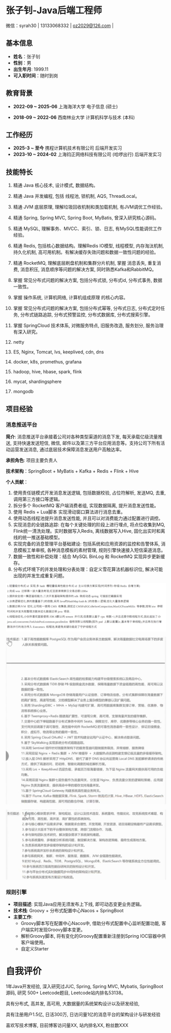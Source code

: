 # 张子钊-Java后端工程师

微信：syrah30 |
<span class="icon-phone"></span> 13133068332 |
<span class="icon-mail"></span> oz2029@126.com |
<!-- <span class="icon-github"></span> [shfshanyue](https://github.com/shfshanyue) |
<span class="icon-home"></span> <https://shanyue.tech> -->

## 基本信息

- **姓名**：张子钊
- **性别**：男
- **出生年月**: 1999.11
- **可入职时间**：随时到岗


## 教育背景

- **2022-09 ~ 2025-06**  上海海洋大学  电子信息 (硕士)

- **2018-09 ~ 2022-06**  西南林业大学 计算机科学与技术 (本科)

## 工作经历

- **2025-3 ~ 至今**   携程计算机技术有限公司                                         后端开发实习
- **2023-10 ~ 2024-02**  上海钧正网络科技有限公司 (哈啰出行) 后端开发实习

## 技能特长

1. 精通 Java 核心技术, 设计模式, 数据结构。
2. 精通 Java 并发编程, 包括 线程池, 锁机制, AQS, ThreadLocal。
3. 精通 JVM 底层原理, 理解垃圾回收机制和类加载机制, 有JVM调优工作经验。
4. 精通 Spring, Spring MVC, Spring Boot, MyBatis, 曾深入研究核心源码。
5. 精通 MySQL, 理解事务、MVCC、索引、锁、日志, 有MySQL性能调优⼯作经验。
6. 精通 Redis, 包括核心数据结构。理解Redis IO模型, 线程模型, 内存淘汰机制, 持久化机制, 高可用机制。有解决缓存失效问题和数据一致性问题的经验。 
7. 精通 RocketMQ, 理解底层刷盘机制和集群分⽚机制, 掌握 消息丢失, 重复消费, 消息积压, 消息顺序等问题的解决⽅案, 同时熟悉Kafka和RabbitMQ。
9. 掌握 常见分布式问题的解决方案, 包括分布式锁, 分布式id, 分布式事务, 数据一致性。
8. 掌握 操作系统, 计算机网络, 计算机组成原理 的核心内容。



1. 掌握 常见分布式问题的解决方案, 包括分布式幂等, 分布式日志, 分布式定时任务, 分布式链路追踪, 分布式预警监控, 分布式数据库, 分布式搜索引擎。
2. 掌握 SpringCloud 技术体系, 对微服务特点, 旧服务改造, 服务划分, 服务治理有深入研究。
3. netty
4. ES, Nginx, Tomcat, lvs, keeplived, cdn, dns
5. docker, k8s, promethus, grafana
6. hadoop, hive, hbase, spark, flink
7. mycat, shardingsphere
8. mongodb





## 项目经验

### 消息推送平台

**简介**: 消息推送平台承接着公司对各种类型渠道的消息下发, 每天承载亿级流量推送, 支持快速发送短信, 微信, 邮件以及第三方平台应用消息等。支持公司下所有活动运营发送消息, 通过底层技术保障消息发送用户高触达率。

**承担角色**: 项目主要负责人

**技术架构**：SpringBoot + MyBatis + Kafka + Redis + Flink + Hive

**个人贡献**：

1. 使用责任链模式开发消息发送逻辑, 包括数据校验, 占位符解析, 发送MQ, 去重, 调用第三方接口等逻辑。
2. 拆分多个 RocketMQ 客户端消费者组, 实现数据隔离, 提升消息发送性能。
3. 使用 Redis + Lua脚本 实现滑动窗口算法进行消息去重。
4. 使用动态线程池提升消息发送性能, 并且可以对消费能力通过配置进行调控。
5. 实现消息的全链路追踪: 在每个关键处理的阶段上进行埋点, 将点位收集到MQ, Flink统一清洗处理。实时数据写入Redis, 离线数据写入Hive, 固化出实时和离线的统一推送基础模型。
6. 实现完备的消息管理平台基础建设: 包括系统和应用资源的监控和告警体系, 消息模板工单审核, 各种消息模板的素材管理, 规则引擎快速接入短信渠道消息。
7. 数据一致性和补偿处理：结合 MySQL BinLog 和 RocketMQ 实现异步更新缓存。
8. 分布式环境下的并发处理和分表处理：自定义雪花算法机器标识位, 解决可能出现的并发生成重复问题。

![image-20250204221418090](./typora-user-images/image-20250204221418090.png)

![image-20250122060352277](./typora-user-images/image-20250122060352277.png)

![image-20250122060419450](./typora-user-images/image-20250122060419450.png)



### 规则引擎

- **项目描述**: 实现Java应用无须发布上下线, 即可动态变更业务逻辑。
- **技术栈**: Groovy + 分布式配置中心Nacos + SpringBoot
- **主要工作**: 
  - Groovy脚本写在配置中心Nacos中, 借助分布式配置中心监听配置功能, 客户端实时发现Groovy脚本变更。
  - 解析Groovy脚本, 将有变化的Groovy配置重新注册到Spring IOC容器中供客户端使用。
  - 自定义Starter
  



# 自我评价

1年Java开发经验, 深入研究过JUC, Spring, Spring MVC, Mybatis, SpringBoot源码, 研究 500+ Leetcode题目, Leetcode站内排名53138。





具有分布式, 高并发, 高可用, 大数据量的系统架构设计以及研发经验, 

具有注册用户1.5亿, 日活300万, 日访问量1亿的消息平台的架构设计与研发经验



喜欢写技术博客, 目前博客访问量XX, 站内排名XX, 粉丝数XXX





